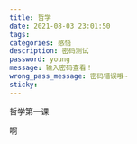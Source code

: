 ```yaml
---
title: 哲学
date: 2021-08-03 23:01:50
tags:
categories: 感悟
description: 密码测试
password: young
message: 输入密码查看！
wrong_pass_message: 密码错误哦~
sticky: 
---
```


哲学第一课

啊

